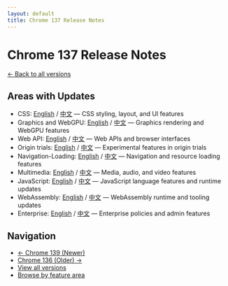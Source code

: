 ```yaml
---
layout: default
title: Chrome 137 Release Notes
---
```


# Chrome 137 Release Notes

[← Back to all versions](../index.html)

## Areas with Updates

- CSS: [English](./css-en.html) / [中文](./css-zh.html) — CSS styling, layout, and UI features
- Graphics and WebGPU: [English](./graphics-webgpu-en.html) / [中文](./graphics-webgpu-zh.html) — Graphics rendering and WebGPU features
- Web API: [English](./webapi-en.html) / [中文](./webapi-zh.html) — Web APIs and browser interfaces
- Origin trials: [English](./origin-trials-en.html) / [中文](./origin-trials-zh.html) — Experimental features in origin trials
- Navigation-Loading: [English](./navigation-loading-en.html) / [中文](./navigation-loading-zh.html) — Navigation and resource loading features
- Multimedia: [English](./multimedia-en.html) / [中文](./multimedia-zh.html) — Media, audio, and video features
- JavaScript: [English](./javascript-en.html) / [中文](./javascript-zh.html) — JavaScript language features and runtime updates
- WebAssembly: [English](./webassembly-en.html) / [中文](./webassembly-zh.html) — WebAssembly runtime and tooling updates
- Enterprise: [English](./enterprise-en.html) / [中文](./enterprise-zh.html) — Enterprise policies and admin features

## Navigation

- [← Chrome 139 (Newer)](../chrome-139/index.html)
- [Chrome 136 (Older) →](../chrome-136/index.html)
- [View all versions](../index.html)
- [Browse by feature area](../../areas/index.html)
